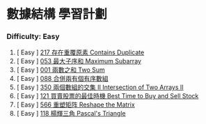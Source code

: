 # 數據結構 學習計劃

### Difficulty: Easy
001. [ Easy ] [217 存在重覆原素 Contains Duplicate](https://github.com/Kuan-HC/LeetCode/blob/main/DS_Study/217.md)
002. [ Easy ] [053 最大子序和 Maximum Subarray](https://github.com/Kuan-HC/LeetCode/blob/main/Top100LikedQuestions/053_Maximum_Subarray.md)
003. [ Easy ] [001 兩數之和 Two Sum](https://github.com/Kuan-HC/LeetCode/blob/main/Top100LikedQuestions/001_Two_Sum.md)
004. [ Easy ] [088 合併兩有個有序數組](https://github.com/Kuan-HC/LeetCode/blob/main/DS_Study/088.md)
005. [ Easy ] [350 兩個數組的交集 II Intersection of Two Arrays II](https://github.com/Kuan-HC/LeetCode/blob/main/DS_Study/350.md)
006. [ Easy ] [121 買賣股票的最佳時機 Best Time to Buy and Sell Stock](https://github.com/Kuan-HC/LeetCode/blob/main/DS_Study/121.md)
007. [ Easy ] [566 重塑矩阵 Reshape the Matrix](https://github.com/Kuan-HC/LeetCode/blob/main/DS_Study/566.md)
008. [ Easy ] [118 楊輝三角 Pascal's Triangle](https://github.com/Kuan-HC/LeetCode/blob/main/DS_Study/118.md)







